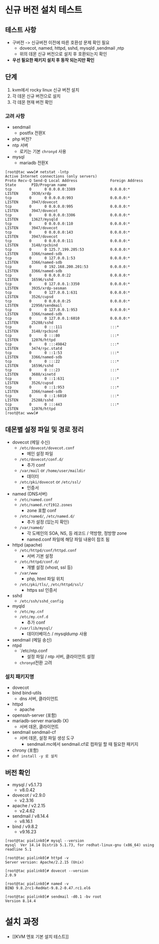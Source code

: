 # 신규 버전 설치 테스트
## 테스트 사항
- 구버전 -> 신규버전 이전에 따른 호환성 문제 확인 필요
	- dovecot, named, httpd, sshd, mysqld ,sendmail ,ntp
	- 위의 데몬 신규 버전으로 설치 후 호환되는지 확인
- **우선 필요한 패키지 설치 후 동작 되는지만 확인**
## 단계
1. kvm에서 rocky linux 신규 버전 설치
2. 각 데몬 신규 버전으로 설치
3. 각 데몬 현재 버전 확인
### 고려 사항
- sendmail
	- postfix 전환X
- php 버전?
- ntp 서버
	- 로키는 기본 `chronyd` 사용
- mysql 
	- mariadb 전환X
```
[root@tac www]# netstat -lntp
Active Internet connections (only servers)
Proto Recv-Q Send-Q Local Address               Foreign Address             State       PID/Program name   
tcp        0      0 0.0.0.0:3389                0.0.0.0:*                   LISTEN      3930/xrdp           
tcp        0      0 0.0.0.0:993                 0.0.0.0:*                   LISTEN      3947/dovecot        
tcp        0      0 0.0.0.0:995                 0.0.0.0:*                   LISTEN      3947/dovecot        
tcp        0      0 0.0.0.0:3306                0.0.0.0:*                   LISTEN      13627/mysqld            
tcp        0      0 0.0.0.0:110                 0.0.0.0:*                   LISTEN      3947/dovecot        
tcp        0      0 0.0.0.0:143                 0.0.0.0:*                   LISTEN      3947/dovecot        
tcp        0      0 0.0.0.0:111                 0.0.0.0:*                   LISTEN      3148/rpcbind        
tcp        0      0 125.7.199.205:53            0.0.0.0:*                   LISTEN      3366/named-sdb      
tcp        0      0 127.0.0.1:53                0.0.0.0:*                   LISTEN      3366/named-sdb          
tcp        0      0 192.168.200.201:53          0.0.0.0:*                   LISTEN      3366/named-sdb      
tcp        0      0 0.0.0.0:22                  0.0.0.0:*                   LISTEN      16596/sshd          
tcp        0      0 127.0.0.1:3350              0.0.0.0:*                   LISTEN      3935/xrdp-sesman    
tcp        0      0 127.0.0.1:631               0.0.0.0:*                   LISTEN      3526/cupsd          
tcp        0      0 0.0.0.0:25                  0.0.0.0:*                   LISTEN      22950/sendmail      
tcp        0      0 127.0.0.1:953               0.0.0.0:*                   LISTEN      3366/named-sdb      
tcp        0      0 127.0.0.1:6010              0.0.0.0:*                   LISTEN      25288/sshd          
tcp        0      0 :::111                      :::*                        LISTEN      3148/rpcbind        
tcp        0      0 :::80                       :::*                        LISTEN      12076/httpd         
tcp        0      0 :::49842                    :::*                        LISTEN      3474/rpc.statd      
tcp        0      0 ::1:53                      :::*                        LISTEN      3366/named-sdb      
tcp        0      0 :::22                       :::*                        LISTEN      16596/sshd          
tcp        0      0 :::23                       :::*                        LISTEN      3688/xinetd         
tcp        0      0 ::1:631                     :::*                        LISTEN      3526/cupsd          
tcp        0      0 ::1:953                     :::*                        LISTEN      3366/named-sdb      
tcp        0      0 ::1:6010                    :::*                        LISTEN      25288/sshd          
tcp        0      0 :::443                      :::*                        LISTEN      12076/httpd         
[root@tac www]# 
```
## 데몬별 설정 파일 및 경로 정리
- dovecot (메일 수신)
	- `/etc/dovecot/dovecot.conf`
		- 메인 설정 파일
	- `/etc/dovecot/conf.d/`
		- 추가 conf
	- `/var/mail` or `/home/user/maildir`
		- 데이터
	- `/etc/pki/dovecot` or `/etc/ssl/`
		- 인증서
- named (DNS서버)
	- `/etc/named.conf`
	- `/etc/named.rcf1912.zones`
		- zone 포함 conf
	- `/etc/named/`, `/etc/named.d/`
		- 추가 설정 (있는지 확인)
	- `/var/named/`
		- 각 도메인의 SOA, NS, 등 레코드 / 역방향, 정방향 zone
		- named.conf 파일에 해당 파일 내용이 참조 됨
- httpd (apache)
	- `/etc/httpd/conf/httpd.conf`
		- 서버 기본 설정
	- `/etc/httpd/conf.d/`
		- 개별 설정 (vhost, ssl 등)
	- `/var/www`
		- php, html 파일 위치
	- `/etc/pki/tls/`, `/etc/httpd/ssl/`
		- https ssl 인증서
- sshd
	- `/etc/ssh/sshd_config`
- myqld
	- `/etc/my.cnf`
	- `/etc/my.cnf.d`
		- 추가 conf
	- `/var/lib/mysql/`
		- 데이터베이스 / mysqldump 사용
- sendmail (메일 송신)
- ntpd
	- `/etc/ntp.conf
		- 설정 파일 / ntp 서버, 클라이언트 설정
	- `chronyd`전환 고려
### 설치 패키지명
- dovecot
- bind bind-utils
	- dns 서버, 클라이언트
- httpd
	- apache
- openssh-server (포함)
- mariadb-server mariadb (X)
	- 서버 데몬, 클라이언트
- sendmail sendmail-cf
	- 서버 데몬, 설정 파일 생성 도구
		- sendmail.mc에서 sendmail.cf로 컴파일 할 때 필요한 패키지
- chrony (포함)
- `dnf install -y 로 설치`
## 버전 확인
- mysql / v5.1.73
	- v8.0.42
- dovecot / v2.9.0
	- v2.3.16
- apache / v2.2.15
	- v2.4.62
- sendmail / v8.14.4
	- v8.16.1
- bind / v9.8.2
	- v9.16.23
```
[root@tac piolink0]# mysql --version
mysql  Ver 14.14 Distrib 5.1.73, for redhat-linux-gnu (x86_64) using readline 5.1

[root@tac piolink0]# httpd -v
Server version: Apache/2.2.15 (Unix)

[root@tac piolink0]# dovecot --version
2.0.9

[root@tac piolink0]# named -v
BIND 9.8.2rc1-RedHat-9.8.2-0.47.rc1.el6

[root@tac piolink0]# sendmail -d0.1 -bv root
Version 8.14.4
```
# 설치 과정
- [[KVM 엔포 기본 설치 테스트]]